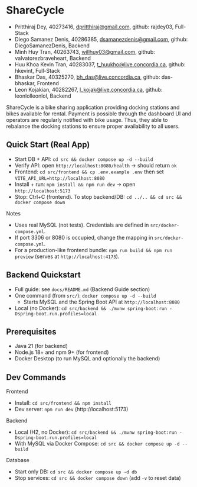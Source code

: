 # ShareCycle
- Pritthiraj Dey, 40273416, dpritthiraj@gmail.com, github: rajdey03, Full-Stack
- Diego Samanez Denis, 40286385, dsamanezdenis@gmail.com, github: DiegoSamanezDenis, Backend
- Minh Huy Tran, 40263743, willhuy03@gmail.com, github: valvatorezbraveheart, Backend
- Huu Khoa Kevin Tran, 40283037, t_huukho@live.concordia.ca, github: hkevint, Full-Stack
- Bhaskar Das, 40325270, bh_das@live.concordia.ca, github: das-bhaskar, Frontend
- Leon Kojakian, 40282267, l_kojak@live.concordia.ca, github: leonlolleonlol, Backend

ShareCycle is a bike sharing application providing docking stations and bikes available for rental. Payment is possible through the dashboard UI and operators are regularly notified with bike usage. Thus, they able to rebalance the docking stations to ensure proper availability to all users.




## Quick Start (Real App)
- Start DB + API: `cd src && docker compose up -d --build`
- Verify API: open `http://localhost:8080/health` → should return `ok`
- Frontend: `cd src/frontend && cp .env.example .env` then set `VITE_API_URL=http://localhost:8080`
- Install + run: `npm install && npm run dev` → open `http://localhost:5173`
- Stop: Ctrl+C (frontend). To stop backend/DB: `cd ../.. && cd src && docker compose down`

Notes
- Uses real MySQL (not tests). Credentials are defined in `src/docker-compose.yml`.
- If port 3306 or 8080 is occupied, change the mapping in `src/docker-compose.yml`.
- For a production-like frontend bundle: `npm run build && npm run preview` (serves at `http://localhost:4173`).

## Backend Quickstart
- Full guide: see `docs/README.md` (Backend Guide section)
- One command (from `src/`): `docker compose up -d --build`
  - Starts MySQL and the Spring Boot API at `http://localhost:8080`
- Local (no Docker): `cd src/backend && ./mvnw spring-boot:run -Dspring-boot.run.profiles=local`

## Prerequisites
- Java 21 (for backend)
- Node.js 18+ and npm 9+ (for frontend)
- Docker Desktop (to run MySQL and optionally the backend)

## Dev Commands

Frontend
- Install: `cd src/frontend && npm install`
- Dev server: `npm run dev` (http://localhost:5173)

Backend
- Local (H2, no Docker): `cd src/backend && ./mvnw spring-boot:run -Dspring-boot.run.profiles=local`
- With MySQL via Docker Compose: `cd src && docker compose up -d --build`

Database
- Start only DB: `cd src && docker compose up -d db`
- Stop services: `cd src && docker compose down` (add `-v` to reset data)
